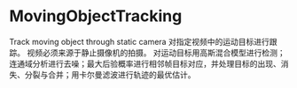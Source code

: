# MovingObjectTracking
Track moving object through static camera
对指定视频中的运动目标进行跟踪。
视频必须来源于静止摄像机的拍摄。
对运动目标用高斯混合模型进行检测；连通域分析进行去噪；最大后验概率进行相邻帧目标对应，并处理目标的出现、消失、分裂与合并；用卡尔曼滤波进行轨迹的最优估计。
